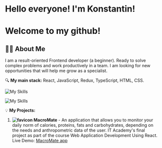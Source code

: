   
# Hello everyone! I'm Konstantin! 
# Welcome to my github! 
## 👩‍💻 About Me

I am a result-oriented Frontend developer (a beginner).
Ready to solve complex problems and work productively in a team. I am looking for new opportunities that will help me grow as a specialist.

🔍 **My main stack:** React, JavaScript, Redux, TypeScript, HTML, CSS.

![My Skills](https://skillicons.dev/icons?i=react,redux,js,ts,html,css)

![My Skills](https://skillicons.dev/icons?i=svg,styledcomponents,firebase,github,git,figma)

💡 **My Projects:**
1. **![favicon](https://github.com/user-attachments/assets/5525132e-e033-4c61-91a9-b8886fbc8f0b)
 MacroMate** - An application that allows you to monitor your daily norm of calories, proteins, fats and carbohydrates, depending on the needs and anthropometric data of the user.
IT Academy's final project as part of the course Web Application Development Using React. Live Demo: [MacroMate app](https://macromate-796f7.web.app)
